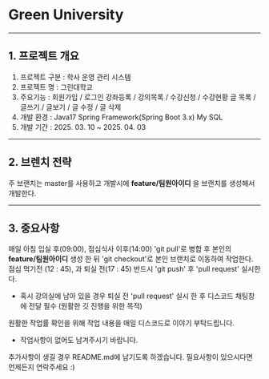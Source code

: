 # Green University
***
## 1. 프로젝트 개요
1. 프로젝트 구분 : 학사 운영 관리 시스템
2. 프로젝트 명 : 그린대학교
3. 주요기능 : 회원가입 / 로그인
            강좌등록 / 강의목록 / 수강신청 / 수강현황
            글 목록 / 글쓰기 / 글보기 / 글 수정 / 글 삭제
4. 개발 환경 : Java17
              Spring Framework(Spring Boot 3.x)
              My SQL
5. 개발 기간 : 2025. 03. 10 ~ 2025. 04. 03
***

## 2. 브렌치 전략
주 브랜치는 master를 사용하고 개발시에 **feature/팀원아이디** 을 브랜치를 생성해서 개발한다.
***

## 3. 중요사항
매일 아침 입실 후(09:00), 점심식사 이후(14:00) 'git pull'로 병합 후 
본인의 **feature/팀원아이디** 생성 한 뒤 'git checkout'로 본인 브랜치로 이동하여 작업한다.
점심 먹기전 (12 : 45), 과 퇴실 전(17 : 45) 반드시 'git push' 후 'pull request' 실시한다.

- 혹시 강의실에 남아 있을 경우 퇴실 전 'pull request' 실시 한 후 디스코드 채팅창에 전달 필수 (원활한 깃 진행을 위한 목적)

원활한 작업률 확인을 위해 작업 내용을 매일 디스코드로 이야기 부탁드립니다.
- 작업사항이 없어도 남겨주시기 바랍니다.

추가사항이 생길 경우 README.md에 남기도록 하겠습니다.
필요사항이 있으시다면 언제든지 연락주세요 :)
